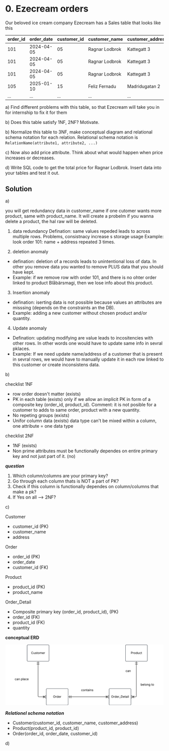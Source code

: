# 0. Ezecream orders

Our beloved ice cream company Ezecream has a Sales table that looks like this

| order_id | order_date | customer_id | customer_name  | customer_address | product_id | product_name | quantity |
| -------- | ---------- | ----------- | -------------- | ---------------- | ---------- | ------------ | -------- |
| 101      | 2024-04-05 | 05          | Ragnar Lodbrok | Kattegatt 3      | 3          | Blåbärsmagi  | 20       |
| 101      | 2024-04-05 | 05          | Ragnar Lodbrok | Kattegatt 3      | 5          | Lakritsdröm  | 15       |
| 101      | 2024-04-05 | 05          | Ragnar Lodbrok | Kattegatt 3      | 1          | Lichipichi   | 35       |
| 105      | 2025-01-10 | 15          | Feliz Fernadu  | Madridugatan 2   | 8          | Gitlass      | 30       |
| ...      | ...        | ...         | ...            | ...              | ...        | ...          | ...      |

a) Find different problems with this table, so that Ezecream will take you in for internship to fix it for them

b) Does this table satisfy 1NF, 2NF? Motivate.

b) Normalize this table to 3NF, make conceptual diagram and relational schema notation for each relation. Relational schema notation is `RelationName(attribute1, attribute2, ...)`

c) Now also add price attribute. Think about what would happen when price increases or decreases.

d) Write SQL code to get the total price for Ragnar Lodbrok. Insert data into your tables and test it out.

## Solution 

a)

you will get redundancy data  in customer_name if one cutomer wants more product, same with product_name. It will create a probelm if you wanna delete a product, the hal raw will be deleted.

1) data redundancy 
Defination: same values repeded leads to across multiple rows. Problems, consistnacy increase s storage usage 
Example: look order 101: name + address repeated 3 times.

2) deletion anomaly
 - defination: deletion of a records leads to unintentional loss of data. In other you remove data you wanted to remove PLUS data that you should have kept.
 - Example: if we remove row with order 101, and there is no ohter order linked to product Blåbärsmagi, then we lose info about this product.

3) Insertion anomaly 
- defination: iserting data is not possible because values an attributes are misssing (depends on the constraints an the DB).
- Example: adding a new customer without chosen product and/or quantity.

4) Update anomaly
- Defination: updating modifying are value leads to incositencies with other rows. In other words one would have to update same info in sevral pklaces.
- Example: If we need update name/address of a customer that is present in sevral rows, we would have to manually update it in each row linked to this customer or create  inconsistens data.

b)

checklist 1NF
- row order doesn't matter      (exists)
- PK in each table              (exists)   only if we allow an implicit PK in form of a composite key (order_id, product_id).
                                           Comment: it is not posible for a customer to adds to same order, product with a new quantity. 
- No repeting groups            (exists)   
- Unifor column data            (exists)   data type can't be mixed within a column, one attribute = one data type

checklist 2NF

- 1NF                            (exists) 
- Non prime attributes must 
  be functionally dependes on 
  entire primary key and not 
  just part of it.               (no)


***question*** 

1) Which column/columns are your primary key?
2) Go through each column thats is NOT a part of PK?
3) Check if this column is functionally dependes on column/columns that make a pk?
4) If Yes on all --> 2NF?


c)

Customer
- customer_id (PK)
- customer_name
- address


Order
- order_id (PK)
- order_date
- customer_id (FK)

Product
- product_id (PK)
- product_name


Order_Detail
- Composite primary key (order_id, product_id), (PK)
- order_id (FK)
- product_id (FK)
- quantity

**conceptual ERD**

<img src = "../../assets/ezecream_ERD.png">


***Relationel schema notation*** 

- Customer(customer_id, customer_name, customer_address)
- Product(product_id, product_id)
- Order(order_id, order_date, customer_id)

d)




